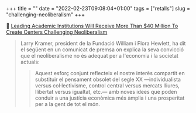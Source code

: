 +++
title = ""
date = "2022-02-23T09:08:04+01:00"
tags = ["retalls"]
slug = "challenging-neoliberalism"
+++

📎 [Leading Academic Institutions Will Receive More Than $40 Million To Create Centers Challenging Neoliberalism](https://www.forbes.com/sites/michaeltnietzel/2022/02/16/leading-universities-will-receive-more-than-40-million-to-create-academic-centers-challenging-neoliberalism/)

> Larry Kramer, president de la Fundació William i Flora Hewlett, ha dit el següent en un comunicat de premsa on explica la seva convicció que el neoliberalisme no és adequat per a l'economia i la societat actuals:
> 
> > Aquest esforç conjunt reflecteix el nostre interès compartit en substituir el pensament obsolet del segle XX —individualista versus col·lectivisme, control central versus mercats lliures, llibertat versus igualtat, etc.— amb noves idees que poden conduir a una justícia econòmica més àmplia i una prosperitat per a la gent de tot el món.
